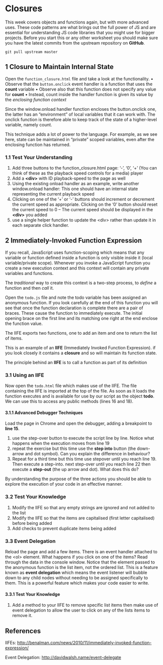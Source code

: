 # Closures

This week covers objects and functions again, but with more advanced uses. These code patterns are what brings out the full power of JS and are essential for understanding JS code libraries that you might use for bigger projects. Before you start this or any other worksheet you should make sure you have the latest commits from the upstream repository on **GitHub**.
```
git pull upstream master
```

## 1 Closure to Maintain Internal State

Open the `function_closure.html` file and take a look at the functionality.
• Observe that the `button.onclick` event handler is a function that uses the **count** variable
• Observe also that this function does not specify any value for **count**
• Instead, count inside the handler function is given its value by the *enclosing
function context*

Since the window.onload handler function encloses the button.onclick one, the latter has an “environment” of local variables that it can work with. The onclick function is therefore able to keep track of the state of a higher-level variable, namely count.

This technique adds a lot of power to the language. For example, as we see here, state can be maintained in “private” scoped variables, even after the enclosing function has returned.

### 1.1 Test Your Understanding

1. Add three buttons to the function_closure.html page: ‘-’, ‘0’, ‘+’ (You can think of these as the playback speed controls for a media)
player
2. Add a **&lt;div&gt;** with ID playback-speed to the page as well
3. Using the existing onload handler as an example, write another
window.onload handler: This one should have an internal state representing the current playback speed
4. Clicking on one of the ‘+’ or ‘-’ buttons should increment or decrement the current speed as appropriate. Clicking on the ‘0’ button should reset the current speed to 0 – The current speed should be displayed in the **&lt;div&gt;** you added
5. use a single helper function to update the &lt;div&gt; rather than update it in each separate click handler.

## 2 Immediately-Invoked Function Expression

If you recall, JavaScript uses function-scoping which means that any variable or function defined inside a function is only visible inside it (local variable/private scope). Whenever you invoke a JavaScript function you create a new execution context and this context will contain any private variables and functions.

The *traditional* way to create this context is a two-step process, to *define* a function and then *call* it.

Open the `todo.js` file and note the todo variable has been assigned an anonymous function. If you look carefully at the end of this function you will see that once the function declaration is complete there are a pair of braces. These cause the function to immediately execute. The initial opening brace on the first line and its matching one right at the end enclose the function value.

The IIFE exports two functions, one to add an item and one to return the list of items.

This is an example of an **IIFE** (Immediately Invoked Function Expression). if you look closely it contains a **closure** and so will maintain its function state.

The principle behind an **IIFE** is to call a function as part of its definition

### 3.1 Using an IIFE

Now open the `todo.html` file which makes use of the IIFE. The file containing the IIFE is imported at the top of the file. As soon as it loads the function executes and is available for use by our script as the object **todo**. We can use this to access any public methods (lines 16 and 18).

#### 3.1.1 Advanced Debugger Techniques

Load the page in Chrome and open the debugger, adding a breakpoint to **line 15**.

1. use the step-over button to execute the script line by line. Notice what happens when the execution moves from line 19
2. repeat the exercise but this time use the **step into** button (the down-arrow and dot symbol). Can you explain the difference in behaviour?
3. Repeat for a third time but this time use stepover until you reach line 19. Then execute a step-into. next step-over until you reach line 22 then execute a **step-out** (the up arrow and dot). What does this do?

By understanding the purpose of the three actions you should be able to explore the execution of your code in an effective manner.

### 3.2 Test Your Knowledge

1. Modify the IIFE so that any empty strings are ignored and not added to the list
2. Modify the IIFE so that the items are capitalised (first letter capitalised) before being added
3. Add checks to prevent duplicate items being added

### 3.3 Event Delegation

Reload the page and add a few items. There is an event handler attached to the &lt;ol&gt; element. What happens if you click on one of the items? Read through the data in the console window. Notice that the element passed to the anonymous function is the list item, not the ordered list. This is a feature known as **event delegation** which means the event listener will bubble down to any child nodes without needing to be assigned specifically to them. This is a powerful feature which makes your code easier to write.

#### 3.3.1 Test Your Knowledge

1. Add a method to your IIFE to remove specific list items then make use of event delegation to allow the user to click on any of the lists items to remove it.



## References

IIFEs: http://benalman.com/news/2010/11/immediately-invoked-function-expression/

Event Delegation: http://davidwalsh.name/event-delegate
